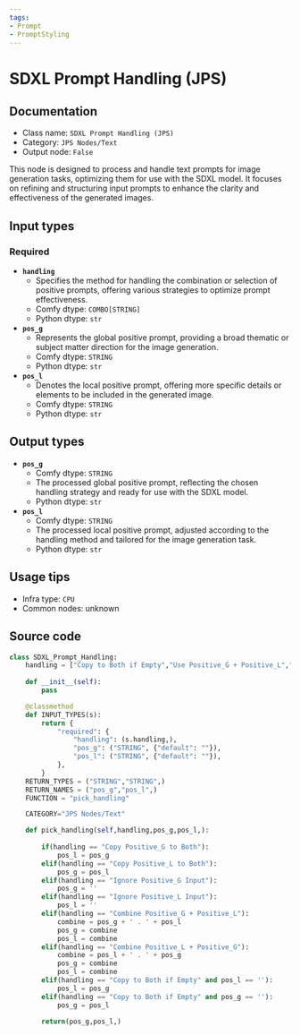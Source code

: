 ```yaml
---
tags:
- Prompt
- PromptStyling
---
```


# SDXL Prompt Handling (JPS)
## Documentation
- Class name: `SDXL Prompt Handling (JPS)`
- Category: `JPS Nodes/Text`
- Output node: `False`

This node is designed to process and handle text prompts for image generation tasks, optimizing them for use with the SDXL model. It focuses on refining and structuring input prompts to enhance the clarity and effectiveness of the generated images.
## Input types
### Required
- **`handling`**
    - Specifies the method for handling the combination or selection of positive prompts, offering various strategies to optimize prompt effectiveness.
    - Comfy dtype: `COMBO[STRING]`
    - Python dtype: `str`
- **`pos_g`**
    - Represents the global positive prompt, providing a broad thematic or subject matter direction for the image generation.
    - Comfy dtype: `STRING`
    - Python dtype: `str`
- **`pos_l`**
    - Denotes the local positive prompt, offering more specific details or elements to be included in the generated image.
    - Comfy dtype: `STRING`
    - Python dtype: `str`
## Output types
- **`pos_g`**
    - Comfy dtype: `STRING`
    - The processed global positive prompt, reflecting the chosen handling strategy and ready for use with the SDXL model.
    - Python dtype: `str`
- **`pos_l`**
    - Comfy dtype: `STRING`
    - The processed local positive prompt, adjusted according to the handling method and tailored for the image generation task.
    - Python dtype: `str`
## Usage tips
- Infra type: `CPU`
- Common nodes: unknown


## Source code
```python
class SDXL_Prompt_Handling:
    handling = ["Copy to Both if Empty","Use Positive_G + Positive_L","Copy Positive_G to Both","Copy Positive_L to Both","Ignore Positive_G Input", "Ignore Positive_L Input", "Combine Positive_G + Positive_L", "Combine Positive_L + Positive_G",]
    
    def __init__(self):
        pass

    @classmethod
    def INPUT_TYPES(s):
        return {
            "required": {
                "handling": (s.handling,),
                "pos_g": ("STRING", {"default": ""}),
                "pos_l": ("STRING", {"default": ""}),
            },
        }
    RETURN_TYPES = ("STRING","STRING",)
    RETURN_NAMES = ("pos_g","pos_l",)
    FUNCTION = "pick_handling"

    CATEGORY="JPS Nodes/Text"

    def pick_handling(self,handling,pos_g,pos_l,):
        
        if(handling == "Copy Positive_G to Both"):
            pos_l = pos_g
        elif(handling == "Copy Positive_L to Both"):
            pos_g = pos_l
        elif(handling == "Ignore Positive_G Input"):
            pos_g = ''
        elif(handling == "Ignore Positive_L Input"):
            pos_l = ''
        elif(handling == "Combine Positive_G + Positive_L"):
            combine = pos_g + ' . ' + pos_l
            pos_g = combine
            pos_l = combine
        elif(handling == "Combine Positive_L + Positive_G"):
            combine = pos_l + ' . ' + pos_g
            pos_g = combine
            pos_l = combine
        elif(handling == "Copy to Both if Empty" and pos_l == ''):
            pos_l = pos_g
        elif(handling == "Copy to Both if Empty" and pos_g == ''):
            pos_g = pos_l

        return(pos_g,pos_l,)

```
